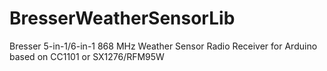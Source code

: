 # BresserWeatherSensorLib
Bresser 5-in-1/6-in-1 868 MHz Weather Sensor Radio Receiver for Arduino based on CC1101 or SX1276/RFM95W
